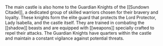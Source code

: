 The main castle is also home to the Guardian Knights of the [[Sundown Citadel]], a dedicated group of skilled warriors chosen for their bravery and loyalty. These knights form the elite guard that protects the Lord Protector, Lady Isabella, and the castle itself. They are trained in combating the [[shadow]] beasts and are equipped with [[weapons]] specially crafted to repel their attacks. The Guardian Knights have quarters within the castle and maintain a constant vigilance against potential threats.
